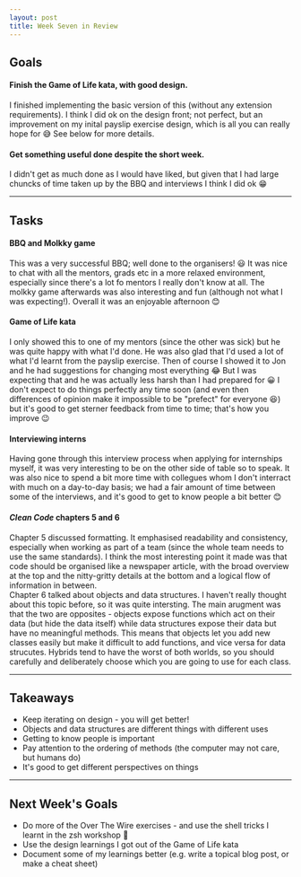 ```yaml
---
layout: post
title: Week Seven in Review
---
```



## Goals

#### Finish the Game of Life kata, with good design.

I finished implementing the basic version of this (without any extension requirements). I think I did ok on the design front; not perfect, but an improvement on my inital payslip exercise design, which is all you can really hope for :sweat_smile: See below for more details.

#### Get something useful done despite the short week.

I didn't get as much done as I would have liked, but given that I had large chuncks of time taken up by the BBQ and interviews I think I did ok :grin:

---

## Tasks

#### BBQ and Molkky game

This was a very successful BBQ; well done to the organisers! :smiley: It was nice to chat with all the mentors, grads etc in a more relaxed environment, especially since there's a lot fo mentors I really don't know at all. The molkky game afterwards was also interesting and fun (although not what I was expecting!). Overall it was an enjoyable afternoon :blush:

#### Game of Life kata

I only showed this to one of my mentors (since the other was sick) but he was quite happy with what I'd done. He was also glad that I'd used a lot of what I'd learnt from the payslip exercise. Then of course I showed it to Jon and he had suggestions for changing most everything :joy: But I was expecting that and he was actually less harsh than I had prepared for :grinning: I don't expect to do things perfectly any time soon (and even then differences of opinion make it impossible to be "prefect" for everyone :laughing:) but it's good to get sterner feedback from time to time; that's how you improve :wink:

#### Interviewing interns

Having gone through this interview process when applying for internships myself, it was very interesting to be on the other side of table so to speak. It was also nice to spend a bit more time with collegues whom I don't interract with much on a day-to-day basis; we had a fair amount of time between some of the interviews, and it's good to get to know people a bit better :blush:

#### _Clean Code_ chapters 5 and 6

Chapter 5 discussed formatting. It emphasised readability and consistency, especially when working as part of a team (since the whole team needs to use the same standards). I think the most interesting point it made was that code should be organised like a newspaper article, with the broad overview at the top and the nitty-gritty details at the bottom and a logical flow of information in between.  
Chapter 6 talked about objects and data structures. I haven't really thought about this topic before, so it was quite intersting. The main arugment was that the two are opposites - objects expose functions which act on their data (but hide the data itself) while data structures expose their data but have no meaningful methods. This means that objects let you add new classes easily but make it difficult to add functions, and vice versa for data strucutes. Hybrids tend to have the worst of both worlds, so you should carefully and deliberately choose which you are going to use for each class.

---

## Takeaways

* Keep iterating on design - you will get better!
* Objects and data structures are different things with different uses
* Getting to know people is important
* Pay attention to the ordering of methods (the computer may not care, but humans do)
* It's good to get different perspectives on things

---

## Next Week's Goals

* Do more of the Over The Wire exercises - and use the shell tricks I learnt in the zsh workshop :star2:
* Use the design learnings I got out of the Game of Life kata
* Document some of my learnings better (e.g. write a topical blog post, or make a cheat sheet)
